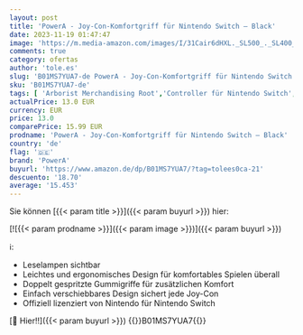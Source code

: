 ```yaml
---
layout: post
title: 'PowerA - Joy-Con-Komfortgriff für Nintendo Switch – Black'
date: 2023-11-19 01:47:47
image: 'https://m.media-amazon.com/images/I/31Cair6dHXL._SL500_._SL400_.jpg'
comments: true
category: ofertas
author: 'tole.es'
slug: 'B01MS7YUA7-de PowerA - Joy-Con-Komfortgriff für Nintendo Switch – Black'
sku: 'B01MS7YUA7-de'
tags: [ 'Arborist Merchandising Root','Controller für Nintendo Switch','Games','Nintendo Switch','Nintendo Switch Accessories','Nintendo Switch Controllers','Self Service','Special Features Stores','Zubehör für Nintendo Switch','f8b54e7c-b5af-44fa-ab8d-ed3fc1641e33_0','f8b54e7c-b5af-44fa-ab8d-ed3fc1641e33_301','f8b54e7c-b5af-44fa-ab8d-ed3fc1641e33_5401','f8b54e7c-b5af-44fa-ab8d-ed3fc1641e33_701','powera','🇩🇪', ]
actualPrice: 13.0 EUR
currency: EUR
price: 13.0
comparePrice: 15.99 EUR
prodname: 'PowerA - Joy-Con-Komfortgriff für Nintendo Switch – Black'
country: 'de'
flag: '🇩🇪'
brand: 'PowerA'
buyurl: 'https://www.amazon.de/dp/B01MS7YUA7/?tag=tolees0ca-21'
descuento: '18.70'
average: '15.453'
---
```


Sie können [{{< param title >}}]({{< param buyurl >}}) hier:

[![{{< param prodname >}}]({{< param image >}})]({{< param buyurl >}})

ℹ️:

- Leselampen sichtbar
- Leichtes und ergonomisches Design für komfortables Spielen überall
- Doppelt gespritzte Gummigriffe für zusätzlichen Komfort
- Einfach verschiebbares Design sichert jede Joy-Con
- Offiziell lizenziert von Nintendo für Nintendo Switch

[🛒 Hier!!]({{< param buyurl >}})
{{<world>}}B01MS7YUA7{{</world>}}
